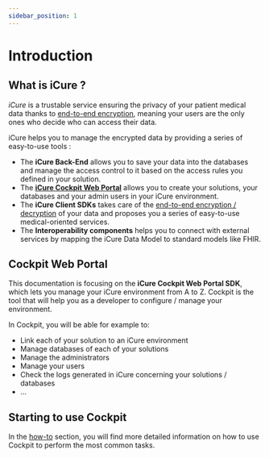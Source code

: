 ```yaml
---
sidebar_position: 1
---
```


# Introduction

## What is iCure ?

*iCure* is a trustable service ensuring the privacy of your patient medical data thanks to [end-to-end encryption](/sdks/explanations/encryption/introduction),
meaning your users are the only ones who decide who can access their data.

iCure helps you to manage the encrypted data by providing a series of easy-to-use tools :
- The **iCure Back-End** allows you to save your data into the databases and manage the access control to it based on the access
  rules you defined in your solution.
- The [**iCure Cockpit Web Portal**](../cockpit/intro) allows you to create your solutions, your databases and
  your admin users in your iCure environment.
- The **iCure Client SDKs** takes care of the [end-to-end encryption / decryption](/sdks/explanations/encryption/introduction)
  of your data and proposes you a series of easy-to-use medical-oriented services.
- The **Interoperability components** helps you to connect with external services by mapping the iCure Data Model to
  standard models like FHIR.


## Cockpit Web Portal
This documentation is focusing on the **iCure Cockpit Web Portal SDK**, which lets you manage your iCure environment from 
A to Z.
Cockpit is the tool that will help you as a developer to configure / manage your environment. 

In Cockpit, you will be able for example to: 
- Link each of your solution to an iCure environment
- Manage databases of each of your solutions
- Manage the administrators
- Manage your users
- Check the logs generated in iCure concerning your solutions / databases
- ...

## Starting to use Cockpit

In the [how-to](./how-to/index) section, you will find more detailed information on how to use Cockpit to perform the most common tasks.
